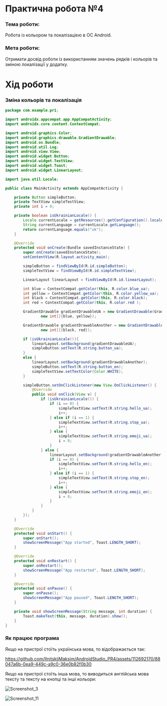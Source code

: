 # Практична робота №4
### Тема роботи:
Робота із кольором та локалізацією в ОС Android.
### Мета роботи:
Отримати досвід роботи із використанням значень
рядків і кольорів та зміною локалізації у додатку.
# Хід роботи

### Зміна кольорів та локалізація

```java
package com.example.pr1;

import androidx.appcompat.app.AppCompatActivity;
import androidx.core.content.ContextCompat;

import android.graphics.Color;
import android.graphics.drawable.GradientDrawable;
import android.os.Bundle;
import android.util.Log;
import android.view.View;
import android.widget.Button;
import android.widget.TextView;
import android.widget.Toast;
import android.widget.LinearLayout;

import java.util.Locale;

public class MainActivity extends AppCompatActivity {

    private Button simpleButton;
    private TextView simpleTextView;
    private int i = 0;

    private boolean isUkrainianLocale() {
        Locale currentLocale = getResources().getConfiguration().locale;
        String currentLanguage = currentLocale.getLanguage();
        return currentLanguage.equals("uk");
    }

    @Override
    protected void onCreate(Bundle savedInstanceState) {
        super.onCreate(savedInstanceState);
        setContentView(R.layout.activity_main);

        simpleButton = findViewById(R.id.simpleButton);
        simpleTextView = findViewById(R.id.simpleTextView);

        LinearLayout linearLayout = findViewById(R.id.linearLayout);

        int blue = ContextCompat.getColor(this, R.color.blue_ua);
        int yellow = ContextCompat.getColor(this, R.color.yellow_ua);
        int black = ContextCompat.getColor(this, R.color.black);
        int red = ContextCompat.getColor(this, R.color.red );

        GradientDrawable gradientDrawableUA = new GradientDrawable(GradientDrawable.Orientation.TOP_BOTTOM,
                new int[]{blue, yellow});

        GradientDrawable gradientDrawableAnother = new GradientDrawable(GradientDrawable.Orientation.TOP_BOTTOM,
                new int[]{black, red});

        if (isUkrainianLocale()){
            linearLayout.setBackground(gradientDrawableUA);
            simpleButton.setText(R.string.button_ua);
        }
        else {
            linearLayout.setBackground(gradientDrawableAnother);
            simpleButton.setText(R.string.button_en);
            simpleTextView.setTextColor(Color.WHITE);
        }

        simpleButton.setOnClickListener(new View.OnClickListener() {
            @Override
            public void onClick(View v) {
                if (isUkrainianLocale()) {
                    if (i == 0) {
                        simpleTextView.setText(R.string.hello_ua);
                        i++;
                    } else if (i == 1) {
                        simpleTextView.setText(R.string.stop_ua);
                        i++;
                    } else {
                        simpleTextView.setText(R.string.emoji_ua);
                        i = 0;
                    }
                } else {
                    linearLayout.setBackground(gradientDrawableAnother);
                    if (i == 0) {
                        simpleTextView.setText(R.string.hello_en);
                        i++;
                    } else if (i == 1) {
                        simpleTextView.setText(R.string.stop_en);
                        i++;
                    } else {
                        simpleTextView.setText(R.string.emoji_en);
                        i = 0;
                    }
                }
            }
        });
    }

    @Override
    protected void onStart() {
        super.onStart();
        showScreenMessage("App started", Toast.LENGTH_SHORT);
    }

    @Override
    protected void onRestart() {
        super.onRestart();
        showScreenMessage("App restarted", Toast.LENGTH_SHORT);
    }

    @Override
    protected void onPause() {
        super.onPause();
        showScreenMessage("App paused", Toast.LENGTH_SHORT);
    }

    private void showScreenMessage(String message, int duration) {
        Toast.makeText(this, message, duration).show();
    }
}
```

### Як працює програма

Якщо на пристрої стоїть українська мова, то відображається так:

https://github.com/IlnitskijMaksim/AndroidStudio_PR4/assets/112692170/88047a6b-0ea9-449c-a9c0-36e0b82f0b30

Якщо на пристрої стоїть інша мова, то виводиться англійська мова тексту та тексту на кнопці та інші кольори:

![Screenshot_3](https://github.com/IlnitskijMaksim/AndroidStudio_PR4/assets/112692170/cc345db1-d0c6-4cbe-b4c0-05cbf924edc5)

![Screenshot_11](https://github.com/IlnitskijMaksim/AndroidStudio_PR4/assets/112692170/c04b8fba-f3bf-4389-9d37-56d8e452309b)



